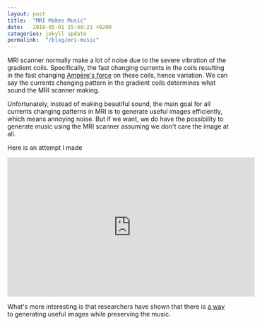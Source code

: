 ```yaml
---
layout: post
title:  "MRI Makes Music"
date:   2018-05-01 15:48:21 +0200
categories: jekyll update
permalink:  "/blog/mri-music"
---
```


MRI scanner normally make a lot of noise due to the severe vibration of the gradient coils. Specifically, the fast changing currents in the coils resulting in the fast changing  [Ampère's force](https://en.wikipedia.org/wiki/Amp%C3%A8re%27s_force_law) on these coils, hence variation. We can say the currents changing pattern in the gradient coils determines what sound the MRI scanner making. 

Unfortunately, instead of making beautiful sound, the main goal for all currents changing patterns in MRI is to generate useful images efficiently, which means annoying noise. But if we want, we do have the possibility to generate music using the MRI scanner assuming we don't care the image at all. 

Here is an attempt I made

<iframe width="560" height="315" src="https://www.youtube.com/embed/VYAvxe9X3s0" frameborder="0" allow="autoplay; encrypted-media" allowfullscreen></iframe>

What's more interesting is that researchers have shown that there is [a way](https://www.ncbi.nlm.nih.gov/pmc/articles/PMC4715797/) to generating useful images while preserving the music. 